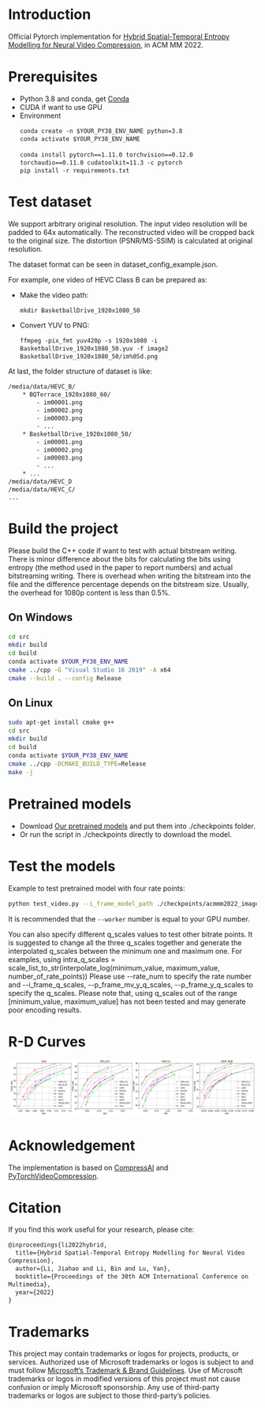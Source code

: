 # Introduction

Official Pytorch implementation for [Hybrid Spatial-Temporal Entropy Modelling for Neural Video Compression](https://arxiv.org/abs/2207.05894), in ACM MM 2022.

# Prerequisites
* Python 3.8 and conda, get [Conda](https://www.anaconda.com/)
* CUDA if want to use GPU
* Environment
    ```
    conda create -n $YOUR_PY38_ENV_NAME python=3.8
    conda activate $YOUR_PY38_ENV_NAME

    conda install pytorch==1.11.0 torchvision==0.12.0 torchaudio==0.11.0 cudatoolkit=11.3 -c pytorch
    pip install -r requirements.txt
    ```

# Test dataset
We support arbitrary original resolution. The input video resolution will be padded to 64x automatically. The reconstructed video will be cropped back to the original size. The distortion (PSNR/MS-SSIM) is calculated at original resolution.

The dataset format can be seen in dataset_config_example.json.

For example, one video of HEVC Class B can be prepared as:
* Make the video path:
    ```
    mkdir BasketballDrive_1920x1080_50
    ```
* Convert YUV to PNG:
    ```
    ffmpeg -pix_fmt yuv420p -s 1920x1080 -i BasketballDrive_1920x1080_50.yuv -f image2 BasketballDrive_1920x1080_50/im%05d.png
    ```
At last, the folder structure of dataset is like:

    /media/data/HEVC_B/
        * BQTerrace_1920x1080_60/
            - im00001.png
            - im00002.png
            - im00003.png
            - ...
        * BasketballDrive_1920x1080_50/
            - im00001.png
            - im00002.png
            - im00003.png
            - ...
        * ...
    /media/data/HEVC_D
    /media/data/HEVC_C/
    ...

# Build the project
Please build the C++ code if want to test with actual bitstream writing. There is minor difference about the bits for calculating the bits using entropy (the method used in the paper to report numbers) and actual bitstreaming writing. There is overhead when writing the bitstream into the file and the difference percentage depends on the bitstream size. Usually, the overhead for 1080p content is less than 0.5%.
## On Windows
```bash
cd src
mkdir build
cd build
conda activate $YOUR_PY38_ENV_NAME
cmake ../cpp -G "Visual Studio 16 2019" -A x64
cmake --build . --config Release
```

## On Linux
```bash
sudo apt-get install cmake g++
cd src
mkdir build
cd build
conda activate $YOUR_PY38_ENV_NAME
cmake ../cpp -DCMAKE_BUILD_TYPE=Release
make -j
```

# Pretrained models

* Download [Our pretrained models](https://1drv.ms/u/s!AozfVVwtWWYoiUAGk6xr-oELbodn?e=kry2Nk) and put them into ./checkpoints folder.
* Or run the script in ./checkpoints directly to download the model.
# Test the models

Example to test pretrained model with four rate points:
```bash
python test_video.py --i_frame_model_path ./checkpoints/acmmm2022_image_psnr.pth.tar --model_path ./checkpoints/acmmm2022_video_psnr.pth.tar --rate_num 4 --test_config ./dataset_config_example.json --cuda 1 -w 1 --write_stream 0 --output_path output.json --force_intra_period 32 --force_frame_num 96
```
It is recommended that the ```--worker``` number is equal to your GPU number.

You can also specify different q_scales values to test other bitrate points. It is suggested to change all the three q_scales together and generate the interpolated q_scales between the minimum one and maximum one.
For examples, using intra_q_scales = scale_list_to_str(interpolate_log(minimum_value, maximum_value, number_of_rate_points))
Please use --rate_num to specify the rate number and --i_frame_q_scales, --p_frame_mv_y_q_scales, --p_frame_y_q_scales to specify the q_scales.
Please note that, using q_scales out of the range [minimum_value, maximum_value] has not been tested and may generate poor encoding results.


# R-D Curves
![PSNR RD Curve](assets/rd_curve_psnr.png)

# Acknowledgement
The implementation is based on [CompressAI](https://github.com/InterDigitalInc/CompressAI) and [PyTorchVideoCompression](https://github.com/ZhihaoHu/PyTorchVideoCompression).
# Citation
If you find this work useful for your research, please cite:

```
@inproceedings{li2022hybrid,
  title={Hybrid Spatial-Temporal Entropy Modelling for Neural Video Compression},
  author={Li, Jiahao and Li, Bin and Lu, Yan},
  booktitle={Proceedings of the 30th ACM International Conference on Multimedia},
  year={2022}
}
```

# Trademarks
This project may contain trademarks or logos for projects, products, or services. Authorized use of Microsoft trademarks or logos is subject to and must follow [Microsoft’s Trademark & Brand Guidelines](https://www.microsoft.com/en-us/legal/intellectualproperty/trademarks/usage/general). Use of Microsoft trademarks or logos in modified versions of this project must not cause confusion or imply Microsoft sponsorship. Any use of third-party trademarks or logos are subject to those third-party’s policies.
